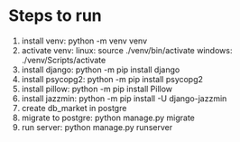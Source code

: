 # Steps to run
1. install venv: python -m venv venv
2. activate venv:
   linux: source ./venv/bin/activate
   windows: ./venv/Scripts/activate
3. install django: python -m pip install django
4. install psycopg2: python -m pip install psycopg2
5. install pillow: python -m pip install Pillow
6. install jazzmin: python -m pip install -U django-jazzmin
7. create db_market in postgre
8. migrate to postgre: python manage.py migrate
9. run server: python manage.py runserver

